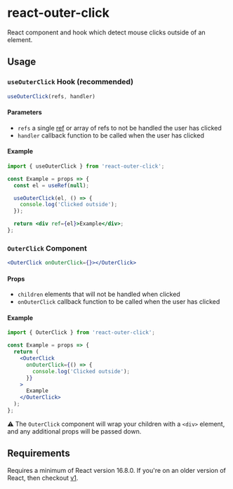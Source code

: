 # react-outer-click

React component and hook which detect mouse clicks outside of an element.

## Usage

### `useOuterClick` Hook (recommended)

```jsx
useOuterClick(refs, handler)
```

#### Parameters

- `refs` a single [ref](https://reactjs.org/docs/hooks-reference.html#useref) or array of refs to not be handled the user has clicked
- `handler` callback function to be called when the user has clicked 

#### Example

```jsx
import { useOuterClick } from 'react-outer-click';

const Example = props => {
  const el = useRef(null);

  useOuterClick(el, () => {
    console.log('Clicked outside');
  });

  return <div ref={el}>Example</div>;
};
```

### `OuterClick` Component

```jsx
<OuterClick onOuterClick={}></OuterClick>
```

#### Props

- `children` elements that will not be handled when clicked
- `onOuterClick` callback function to be called when the user has clicked

#### Example

```jsx
import { OuterClick } from 'react-outer-click';

const Example = props => {
  return (
    <OuterClick
      onOuterClick={() => {
        console.log('Clicked outside');
      }}
    >
      Example
    </OuterClick>
  );
};
```

:warning: The `OuterClick` component will wrap your children with a `<div>` element, and any additional props will be passed down.

## Requirements

Requires a minimum of React version 16.8.0. If you're on an older version of React, then checkout [v1](https://github.com/jacobbuck/react-outer-click/tree/v1).
